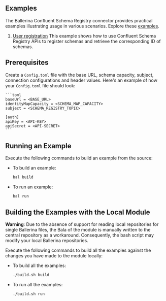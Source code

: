 ## Examples

The Ballerina Confluent Schema Registry connector provides practical examples illustrating usage in various scenarios. Explore these [examples](https://github.com/ballerina-platform/module-ballerinax-confluent.cregistry/tree/main/examples).

1. [User registration](https://github.com/ballerina-platform/module-ballerinax-confluent.cregistry/tree/main/examples/user-registration)
    This example shows how to use Confluent Schema Registry APIs to register schemas and retrieve the corresponding ID of schemas.

## Prerequisites

Create a `Config.toml` file with the base URL, schema capacity, subject, connection configurations and header values. Here's an example of how your `Config.toml` file should look:

    ```toml
    baseUrl = <BASE_URL>
    identityMapCapacity = <SCHEMA_MAP_CAPACITY>
    subject = <SCHEMA_REGISTRY_TOPIC>

    [auth]
    apiKey = <API-KEY>
    apiSecret = <API-SECRET>
    ```

## Running an Example

Execute the following commands to build an example from the source:

* To build an example:

    ```bash
    bal build
    ```

* To run an example:

    ```bash
    bal run
    ```

## Building the Examples with the Local Module

**Warning**: Due to the absence of support for reading local repositories for single Ballerina files, the Bala of the module is manually written to the central repository as a workaround. Consequently, the bash script may modify your local Ballerina repositories.

Execute the following commands to build all the examples against the changes you have made to the module locally:

* To build all the examples:

    ```bash
    ./build.sh build
    ```

* To run all the examples:

    ```bash
    ./build.sh run
    ```
